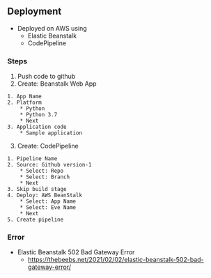 ## Deployment
* Deployed on AWS using
    * Elastic Beanstalk
    * CodePipeline

### Steps
1. Push code to github
2. Create: Beanstalk Web App
```
1. App Name
2. Platform
    * Python
    * Python 3.7
    * Next
3. Application code
    * Sample application
```
3. Create: CodePipeline
```
1. Pipeline Name
2. Source: Github version-1
    * Select: Repo
    * Select: Branch
    * Next
3. Skip build stage
4. Deploy: AWS BeanStalk
    * Select: App Name
    * Select: Eve Name
    * Next
5. Create pipeline
```

### Error
* Elastic Beanstalk 502 Bad Gateway Error
    * https://thebeebs.net/2021/02/02/elastic-beanstalk-502-bad-gateway-error/